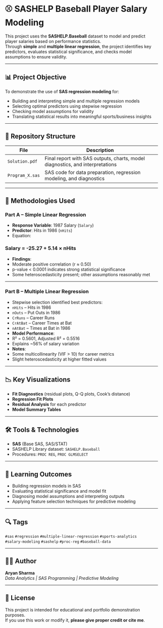 # ⚾ SASHELP Baseball Player Salary Modeling

This project uses the **SASHELP.Baseball** dataset to model and predict player salaries based on performance statistics.  
Through **simple** and **multiple linear regression**, the project identifies key predictors, evaluates statistical significance, and checks model assumptions to ensure validity.

---

## 📊 Project Objective

To demonstrate the use of **SAS regression modeling** for:
- Building and interpreting simple and multiple regression models
- Selecting optimal predictors using stepwise regression
- Checking model assumptions for validity
- Translating statistical results into meaningful sports/business insights

---

## 📁 Repository Structure

| File | Description |
|------|-------------|
| `Solution.pdf` | Final report with SAS outputs, charts, model diagnostics, and interpretations |
| `Program_X.sas` | SAS code for data preparation, regression modeling, and diagnostics |

---

## 🚀 Methodologies Used

### **Part A – Simple Linear Regression**
- **Response Variable**: 1987 Salary (`Salary`)
- **Predictor**: Hits in 1986 (`nHits`)
- Equation:  

### **Salary = -25.27 + 5.14 × nHits**

- **Findings**:
- Moderate positive correlation (r ≈ 0.50)
- p-value < 0.0001 indicates strong statistical significance
- Some heteroscedasticity present; other assumptions reasonably met

---

### **Part B – Multiple Linear Regression**
- Stepwise selection identified best predictors:
- `nHits` – Hits in 1986
- `nOuts` – Put Outs in 1986
- `CrRuns` – Career Runs
- `CrAtBat` – Career Times at Bat
- `nAtBat` – Times at Bat in 1986
- **Model Performance**:
- R² = 0.5601, Adjusted R² = 0.5516
- Explains ~56% of salary variation
- **Notes**:
- Some multicollinearity (VIF > 10) for career metrics
- Slight heteroscedasticity at higher fitted values

---

## 📉 Key Visualizations

- **Fit Diagnostics** (residual plots, Q-Q plots, Cook’s distance)
- **Regression Fit Plots**
- **Residual Analysis** for each predictor
- **Model Summary Tables**

---

## 🛠 Tools & Technologies

- **SAS** (Base SAS, SAS/STAT)
- SASHELP Library dataset: `SASHELP.Baseball`
- Procedures: `PROC REG`, `PROC GLMSELECT`

---

## 🎯 Learning Outcomes

- Building regression models in SAS
- Evaluating statistical significance and model fit
- Diagnosing model assumptions and interpreting outputs
- Applying feature selection techniques for predictive modeling

---

## 🔍 Tags

`#sas` `#regression` `#multiple-linear-regression` `#sports-analytics`  
`#salary-modeling` `#sashelp` `#proc-reg` `#baseball-data`

---

## 👨‍💻 Author

**Aryan Sharma**  
*Data Analytics | SAS Programming | Predictive Modeling*

---

## 📜 License

This project is intended for educational and portfolio demonstration purposes.  
If you use this work or modify it, **please give proper credit or cite me**.


